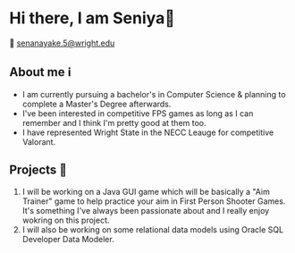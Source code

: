 # Hi there, I am Seniya🙂  

📧 senanayake.5@wright.edu

##  About me ℹ 
  
- I am currently pursuing a bachelor's in Computer Science & planning to complete a Master's Degree afterwards.  
- I've been interested in competitive FPS games as long as I can remember and I think I'm pretty good at them too.  
- I have represented Wright State in the NECC Leauge for competitive Valorant.

## Projects 📁
1. I will be working on a Java GUI game which will be basically a "Aim Trainer" game to help practice your aim in First Person Shooter Games. It's something I've always been passionate about and I really enjoy wokring on this project.
2. I will also be  working on some relational data models using Oracle SQL Developer Data Modeler.  

<!--
**** is a ✨ _special_ ✨ repository because its `README.md` (this file) appears on your GitHub profile.

Here are some ideas to get you started:

- 🔭 I’m currently working on ...
- 🌱 I’m currently learning ...
- 👯 I’m looking to collaborate on ...
- 🤔 I’m looking for help with ...
- 💬 Ask me about ...
- 📫 How to reach me: ...
- 😄 Pronouns: ...
- ⚡ Fun fact: ...
-->
